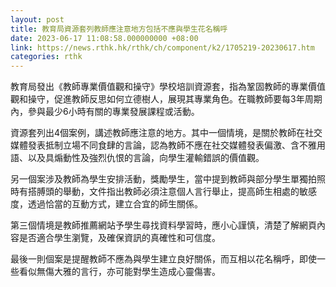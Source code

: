 ```yaml
---
layout: post
title: 教育局資源套列教師應注意地方包括不應與學生花名稱呼
date: 2023-06-17 11:08:58.000000000 +08:00
link: https://news.rthk.hk/rthk/ch/component/k2/1705219-20230617.htm
categories: rthk
---
```


教育局發出《教師專業價值觀和操守》學校培訓資源套，指為鞏固教師的專業價值觀和操守，促進教師反思如何立德樹人，展現其專業角色。在職教師要每3年周期內，參與最少6小時有關的專業發展課程或活動。

資源套列出4個案例，講述教師應注意的地方。其中一個情境，是關於教師在社交媒體發表抵制立場不同食肆的言論，認為教師不應在社交媒體發表偏激、含不雅用語、以及具煽動性及強烈仇恨的言論，向學生灌輸錯誤的價值觀。

另一個案涉及教師為學生安排活動，獎勵學生，當中提到教師與部分學生單獨拍照時有搭膊頭的舉動，文件指出教師必須注意個人言行舉止，提高師生相處的敏感度，透過恰當的互動方式，建立合宜的師生關係。

第三個情境是教師推薦網站予學生尋找資料學習時，應小心謹慎，清楚了解網頁內容是否適合學生瀏覽，及確保資訊的真確性和可信度。

最後一則個案是提醒教師不應為與學生建立良好關係，而互相以花名稱呼，即使一些看似無傷大雅的言行，亦可能對學生造成心靈傷害。
